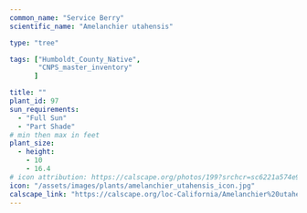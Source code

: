 ```yaml
---
common_name: "Service Berry"
scientific_name: "Amelanchier utahensis"

type: "tree"

tags: ["Humboldt_County_Native",
       "CNPS_master_inventory"
      ]

title: ""
plant_id: 97
sun_requirements:
  - "Full Sun"
  - "Part Shade"
# min then max in feet
plant_size:
  - height: 
    - 10
    - 16.4
# icon attribution: https://calscape.org/photos/199?srchcr=sc6221a574e9aac 
icon: "/assets/images/plants/amelanchier_utahensis_icon.jpg" 
calscape_link: "https://calscape.org/loc-California/Amelanchier%20utahensis%20(Service%20Berry)" 
---
```





